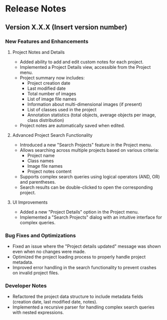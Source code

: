 # Release Notes

## Version X.X.X (Insert version number)

### New Features and Enhancements

1. Project Notes and Details
   - Added ability to add and edit custom notes for each project.
   - Implemented a Project Details view, accessible from the Project menu.
   - Project summary now includes:
     - Project creation date
     - Last modified date
     - Total number of images
     - List of image file names
     - Information about multi-dimensional images (if present)
     - List of classes used in the project
     - Annotation statistics (total objects, average objects per image, class distribution)
   - Project notes are automatically saved when edited.

2. Advanced Project Search Functionality
   - Introduced a new "Search Projects" feature in the Project menu.
   - Allows searching across multiple projects based on various criteria:
     - Project name
     - Class names
     - Image file names
     - Project notes content
   - Supports complex search queries using logical operators (AND, OR) and parentheses.
   - Search results can be double-clicked to open the corresponding project.

3. UI Improvements
   - Added a new "Project Details" option in the Project menu.
   - Implemented a "Search Projects" dialog with an intuitive interface for complex queries.

### Bug Fixes and Optimizations

- Fixed an issue where the "Project details updated" message was shown even when no changes were made.
- Optimized the project loading process to properly handle project metadata.
- Improved error handling in the search functionality to prevent crashes on invalid project files.

### Developer Notes

- Refactored the project data structure to include metadata fields (creation date, last modified date, notes).
- Implemented a recursive parser for handling complex search queries with nested expressions.